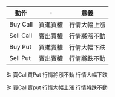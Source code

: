 | 動作      | -  | 意義      |
|-----------|-----|-----------|
| Buy Call  | 買進買權  | 行情大幅上漲  |
| Sell Call| 賣出買權  | 行情將漲不動    |
| Buy Put | 買進賣權  | 行情大幅下跌   |
| Sell Put | 賣出賣權  | 行情將跌不動   |


S: 賣Call買Put
行情將漲不動 行情大幅下跌

B: 買Call賣put
行情大幅上漲 行情將跌不動